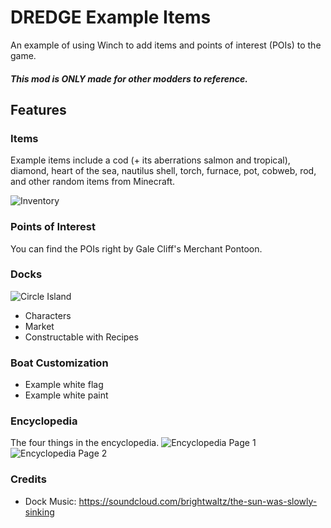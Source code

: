 ﻿# DREDGE Example Items

An example of using Winch to add items and points of interest (POIs) to the game.

##### This mod is ONLY made for other modders to reference.

## Features

### Items
Example items include a cod (+ its aberrations salmon and tropical), diamond, heart of the sea, nautilus shell, torch, furnace, pot, cobweb, rod, and other random items from Minecraft.

![Inventory](https://github.com/user-attachments/assets/fe08b9d6-fec5-421a-8aaf-4021c035c4a1)

### Points of Interest
You can find the POIs right by Gale Cliff's Merchant Pontoon.

### Docks
![Circle Island](https://github.com/user-attachments/assets/c35424ae-1986-4191-9cc7-6026e22b193e)
- Characters
- Market
- Constructable with Recipes

### Boat Customization
- Example white flag
- Example white paint

### Encyclopedia
The four things in the encyclopedia.
![Encyclopedia Page 1](https://github.com/user-attachments/assets/2eb57730-e7ff-4e8e-a2e0-8770dc2d305b)
![Encyclopedia Page 2](https://github.com/user-attachments/assets/32966a3a-c323-4670-b4d9-ddef19a081ab)

### Credits
- Dock Music: https://soundcloud.com/brightwaltz/the-sun-was-slowly-sinking